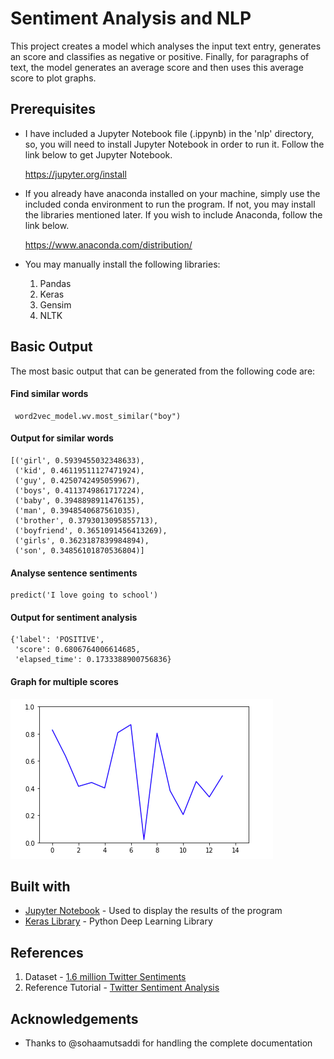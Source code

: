 # Sentiment Analysis and NLP #

This project creates a model which analyses the input text entry, generates an score and classifies as negative or positive. Finally, for paragraphs of text, the model generates an average score and then uses this average score to plot graphs.

## Prerequisites ##

* I have included a Jupyter Notebook file (.ippynb) in the 'nlp' directory, so, you will need to install Jupyter Notebook in order to run it. Follow the link below to get Jupyter Notebook.

    https://jupyter.org/install 

* If you already have anaconda installed on your machine, simply use the included conda environment to run the program. If not, you may install the libraries mentioned later. If you wish to include Anaconda, follow the link below.
    
    https://www.anaconda.com/distribution/
    
* You may manually install the following libraries:
    1. Pandas
    2. Keras
    3. Gensim
    4. NLTK
    
## Basic Output ##

The most basic output that can be generated from the following code are:

#### Find similar words ####
<pre><code> word2vec_model.wv.most_similar("boy")
</code></pre>

#### Output for similar words ####
<pre><code>[('girl', 0.5939455032348633),
 ('kid', 0.46119511127471924),
 ('guy', 0.4250742495059967),
 ('boys', 0.4113749861717224),
 ('baby', 0.3948898911476135),
 ('man', 0.3948540687561035),
 ('brother', 0.3793013095855713),
 ('boyfriend', 0.3651091456413269),
 ('girls', 0.3623187839984894),
 ('son', 0.34856101870536804)]</code></pre>
 
 #### Analyse sentence sentiments ####
 <pre><code>predict('I love going to school')</code></pre>
 
  #### Output for sentiment analysis ####
 <pre><code>{'label': 'POSITIVE',
 'score': 0.6806764006614685,
 'elapsed_time': 0.1733388900756836}</code></pre>
 
 #### Graph for multiple scores ####
 ![](./images/graph.png)
 
 
 ## Built with ##
 
 * [Jupyter Notebook](https://jupyter.org) - Used to display the results of the program
 * [Keras Library](http://keras.io) - Python Deep Learning Library 
 
  ## References ##
  
  1. Dataset - [1.6 million Twitter Sentiments](https://www.kaggle.com/kazanova/sentiment140 )
  2. Reference Tutorial - [Twitter Sentiment Analysis](https://www.kaggle.com/paoloripamonti/twitter-sentiment-analysis/comments)
 
 ## Acknowledgements ##
 
 * Thanks to @sohaamutsaddi for handling the complete documentation
 
